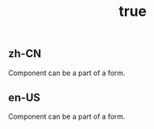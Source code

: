 ﻿---
order: 14
title:
  zh-CN: In Form (CN)
  en-US: In Form
---

## zh-CN
Component can be a part of a form.


## en-US
Component can be a part of a form.